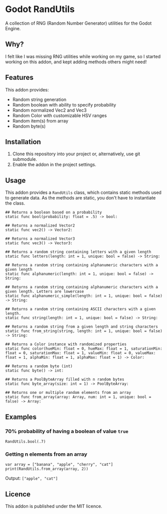 # Godot RandUtils
A collection of RNG (Random Number Generator) utilities for the Godot Engine.

## Why?
I felt like I was missing RNG utilities while working on my game, so I started working on this addon, and kept adding methods others might need!

## Features
This addon provides:

- Random string generation
- Random boolean with ability to specify probability
- Random normalized Vec2 and Vec3
- Random Color with customizable HSV ranges
- Random item(s) from array
- Random byte(s)

## Installation
1. Clone this repository into your project or, alternatively, use git submodule.
2. Enable the addon in the project settings.

## Usage
This addon provides a `RandUtils` class, which contains static methods used to generate data.
As the methods are static, you don't have to instantiate the class.

```gdscript
## Returns a boolean based on a probability
static func bool(probability: float = .5) -> bool:
```

```gdscript
## Returns a normalized Vector2
static func vec2() -> Vector2:
```

```gdscript
## Returns a normalized Vector3
static func vec3() -> Vector3:
```

```gdscript
## Returns a random string containing letters with a given length
static func letters(length: int = 1, unique: bool = false) -> String:
```

```gdscript
## Returns a random string containing alphanumeric characters with a given length
static func alphanumeric(length: int = 1, unique: bool = false) -> String:
```

```gdscript
## Returns a random string containing alphanumeric characters with a given length. Letters are lowercase
static func alphanumeric_simple(length: int = 1, unique: bool = false) -> String:
```

```gdscript
## Returns a random string containing ASCII characters with a given length.
static func string(length: int = 1, unique: bool = false) -> String:
```

```gdscript
## Returns a random string from a given length and string characters
static func from_string(string, length: int = 1, unique: bool = false) -> String:
```

```gdscript
## Returns a Color instance with randomized properties
static func color(hueMin: float = 0, hueMax: float = 1, saturationMin: float = 0, saturationMax: float = 1, valueMin: float = 0, valueMax: float = 1, alphaMin: float = 1, alphaMax: float = 1) -> Color:
```

```gdscript
## Returns a random byte (int)
static func byte() -> int:
```

```gdscript
## Returns a PoolByteArray filled with n random bytes
static func byte_array(size: int = 1) -> PoolByteArray:
```

```gdscript
## Returns one or multiple random elements from an array
static func from_array(array: Array, num: int = 1, unique: bool = false) -> Array:
```

## Examples

### 70% probability of having a boolean of value `true`
```gdscript
RandUtils.bool(.7)
```

### Getting n elements from an array
```gdscript
var array = ["banana", "apple", "cherry", "cat"]
print(RandUtils.from_array(array, 2))
```
Output: `["apple", "cat"]`


## Licence
This addon is published under the MIT licence.